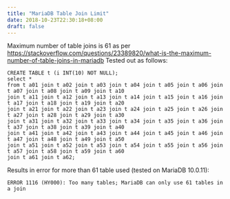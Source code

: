 ```yaml
---
title: "MariaDB Table Join Limit"
date: 2018-10-23T22:30:18+08:00
draft: false
---
```


Maximum number of table joins is 61 as per https://stackoverflow.com/questions/23389820/what-is-the-maximum-number-of-table-joins-in-mariadb
Tested out as follows:

```
CREATE TABLE t (i INT(10) NOT NULL);
select *
from t a01 join t a02 join t a03 join t a04 join t a05 join t a06 join t a07 join t a08 join t a09 join t a10
join t a11 join t a12 join t a13 join t a14 join t a15 join t a16 join t a17 join t a18 join t a19 join t a20
join t a21 join t a22 join t a23 join t a24 join t a25 join t a26 join t a27 join t a28 join t a29 join t a30
join t a31 join t a32 join t a33 join t a34 join t a35 join t a36 join t a37 join t a38 join t a39 join t a40
join t a41 join t a42 join t a43 join t a44 join t a45 join t a46 join t a47 join t a48 join t a49 join t a50
join t a51 join t a52 join t a53 join t a54 join t a55 join t a56 join t a57 join t a58 join t a59 join t a60
join t a61 join t a62;

```

Results in error for more than 61 table used (tested on MariaDB 10.0.11):
```
ERROR 1116 (HY000): Too many tables; MariaDB can only use 61 tables in a join
```
